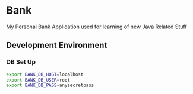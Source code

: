 # Bank
My Personal Bank Application used for learning of new Java Related Stuff

## Development Environment

### DB Set Up

```sh
export BANK_DB_HOST=localhost
export BANK_DB_USER=root
export BANK_DB_PASS=anysecretpass
```

